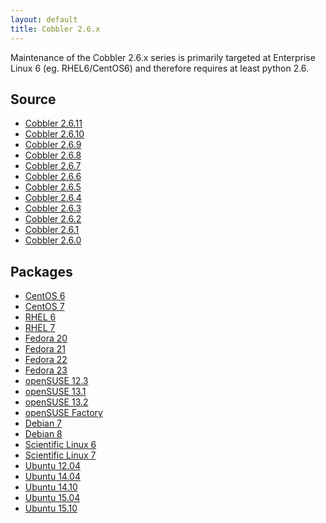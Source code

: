 ```yaml
---
layout: default
title: Cobbler 2.6.x
---
```


Maintenance of the Cobbler 2.6.x series is primarily targeted at Enterprise Linux 6 (eg. RHEL6/CentOS6) and therefore requires at least python 2.6.

## Source

* <a href="https://github.com/cobbler/cobbler/releases/tag/v2.6.11">Cobbler 2.6.11</a>
* <a href="https://github.com/cobbler/cobbler/releases/tag/v2.6.10">Cobbler 2.6.10</a>
* <a href="https://github.com/cobbler/cobbler/releases/tag/v2.6.9">Cobbler 2.6.9</a>
* <a href="https://github.com/cobbler/cobbler/releases/tag/v2.6.8">Cobbler 2.6.8</a>
* <a href="https://github.com/cobbler/cobbler/releases/tag/v2.6.7">Cobbler 2.6.7</a>
* <a href="https://github.com/cobbler/cobbler/releases/tag/v2.6.6">Cobbler 2.6.6</a>
* <a href="https://github.com/cobbler/cobbler/releases/tag/v2.6.5">Cobbler 2.6.5</a>
* <a href="https://github.com/cobbler/cobbler/releases/tag/v2.6.4">Cobbler 2.6.4</a>
* <a href="https://github.com/cobbler/cobbler/releases/tag/v2.6.3">Cobbler 2.6.3</a>
* <a href="https://github.com/cobbler/cobbler/releases/tag/v2.6.2">Cobbler 2.6.2</a>
* <a href="https://github.com/cobbler/cobbler/releases/tag/v2.6.1">Cobbler 2.6.1</a>
* <a href="https://github.com/cobbler/cobbler/releases/tag/v2.6.0">Cobbler 2.6.0</a>

## Packages

* <a href="http://download.opensuse.org/repositories/home:/libertas-ict:/cobbler26/CentOS_CentOS-6/">CentOS 6</a>
* <a href="http://download.opensuse.org/repositories/home:/libertas-ict:/cobbler26/CentOS_CentOS-7/">CentOS 7</a>
* <a href="http://download.opensuse.org/repositories/home:/libertas-ict:/cobbler26/RedHat_RHEL-6/">RHEL 6</a>
* <a href="http://download.opensuse.org/repositories/home:/libertas-ict:/cobbler26/RedHat_RHEL-7/">RHEL 7</a>
* <a href="http://download.opensuse.org/repositories/home:/libertas-ict:/cobbler26/Fedora_20/">Fedora 20</a>
* <a href="http://download.opensuse.org/repositories/home:/libertas-ict:/cobbler26/Fedora_21/">Fedora 21</a>
* <a href="http://download.opensuse.org/repositories/home:/libertas-ict:/cobbler26/Fedora_22/">Fedora 22</a>
* <a href="http://download.opensuse.org/repositories/home:/libertas-ict:/cobbler26/Fedora_23/">Fedora 23</a>
* <a href="http://download.opensuse.org/repositories/home:/libertas-ict:/cobbler26/openSUSE_12.3/">openSUSE 12.3</a>
* <a href="http://download.opensuse.org/repositories/home:/libertas-ict:/cobbler26/openSUSE_13.1/">openSUSE 13.1</a>
* <a href="http://download.opensuse.org/repositories/home:/libertas-ict:/cobbler26/openSUSE_13.2/">openSUSE 13.2</a>
* <a href="http://download.opensuse.org/repositories/home:/libertas-ict:/cobbler26/openSUSE_Factory/">openSUSE Factory</a>
* <a href="http://download.opensuse.org/repositories/home:/libertas-ict:/cobbler26/Debian_7.0/">Debian 7</a>
* <a href="http://download.opensuse.org/repositories/home:/libertas-ict:/cobbler26/Debian_8.0/">Debian 8</a>
* <a href="http://download.opensuse.org/repositories/home:/libertas-ict:/cobbler26/ScientificLinux_6/">Scientific Linux 6</a>
* <a href="http://download.opensuse.org/repositories/home:/libertas-ict:/cobbler26/ScientificLinux_7/">Scientific Linux 7</a>
* <a href="http://download.opensuse.org/repositories/home:/libertas-ict:/cobbler26/xUbuntu_12.04/">Ubuntu 12.04</a>
* <a href="http://download.opensuse.org/repositories/home:/libertas-ict:/cobbler26/xUbuntu_14.04/">Ubuntu 14.04</a>
* <a href="http://download.opensuse.org/repositories/home:/libertas-ict:/cobbler26/xUbuntu_14.10/">Ubuntu 14.10</a>
* <a href="http://download.opensuse.org/repositories/home:/libertas-ict:/cobbler26/xUbuntu_15.04/">Ubuntu 15.04</a>
* <a href="http://download.opensuse.org/repositories/home:/libertas-ict:/cobbler26/xUbuntu_15.10/">Ubuntu 15.10</a>


